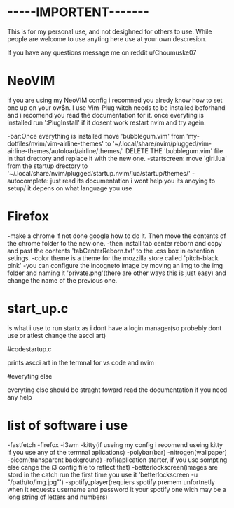 # -----IMPORTENT-------

This is for my personal use, and not desighned for others to use. While people are welcome to use anyting here use at your own descresion.

If you have any questions message me on reddit u/Choumuske07

# NeoVIM

if you are using my NeoVIM config i recomned you alredy know how to set one up on your ow$n. I use Vim-Plug witch needs to be installed beforhand and i recomend you read the documentation for it. once everyting is installed run ':PlugInstall' if it dosent work restart nvim and try agein.

-bar:Once everything is installed move 'bubblegum.vim' from 'my-dotfiles/nvim/vim-airline-themes' to '~/.local/share/nvim/plugged/vim-airline-themes/autoload/airline/themes/' DELETE THE 'bubblegum.vim' file in that drectory and replace it with the new one.
-startscreen: move 'girl.lua' from the startup drectory to '~/.local/share/nvim/plugged/startup.nvim/lua/startup/themes/'
-autocomplete: just read its documentation i wont help you its anoying to setup/ it depens on what language you use


# Firefox

-make a chrome if not done google how to do it. Then move the contents of the chrome folder to the new one.
-then install tab center reborn and copy and past the contents 'tabCenterReborn.txt' to the .css box in extention setings.
-color theme is a theme for the mozzilla store called 'pitch-black pink'
-you can configure the incogneto image by moving an img to the img folder and naming it 'private.png'(there are other ways this is just easy) and change the name of the previous one.

# start_up.c

is what i use to run startx as i dont have a login manager(so probebly dont use or atlest change the ascci art)

#codestartup.c

prints ascci art in the termnal for vs code and nvim

#everyting else 

everyting else should be straght foward read the documentation if you need any help



# list of software i use

-fastfetch
-firefox
-i3wm
-kitty(if useing my config i recomend useing kitty if you use any of the termnal aplications)
-polybar(bar)
-nitrogen(wallpaper)
-picom(transparent background)
-rofi(aplication starter, if you use sompting else cange the i3 config file to reflect that)
-betterlockscreen(images are stord in the catch run the first time you use it 'betterlockscreen -u "/path/to/img.jpg"')
-spotify_player(requiers spotify premem unfortnetly when it requests username and password it your spotify one wich may be a long string of letters and numbers)




